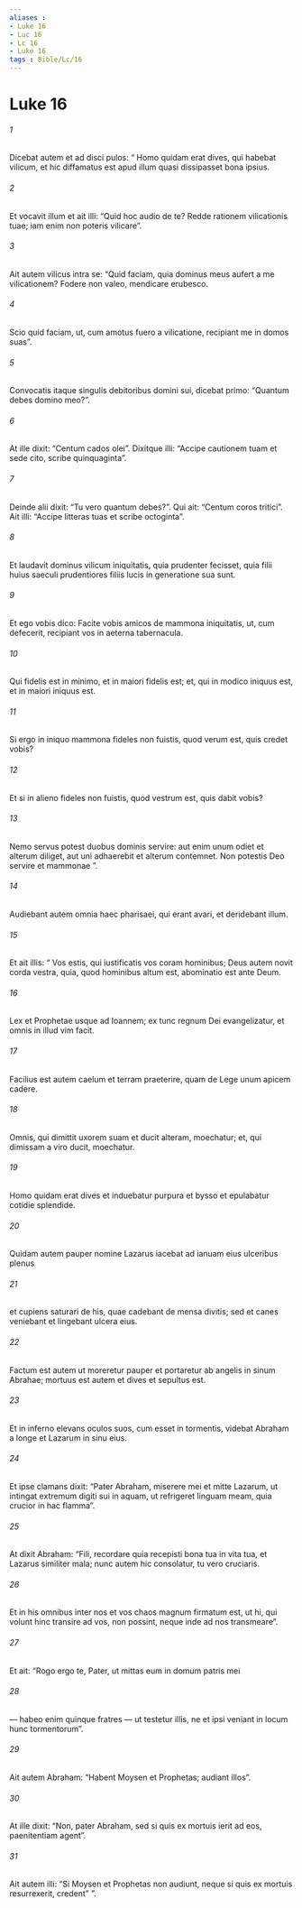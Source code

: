```yaml
---
aliases : 
- Luke 16
- Luc 16
- Lc 16
- Luke 16
tags : Bible/Lc/16
---
```


# Luke 16

###### 1
Dicebat autem et ad disci pulos: “ Homo quidam erat dives, qui habebat vilicum, et hic diffamatus est apud illum quasi dissipasset bona ipsius. 
###### 2
Et vocavit illum et ait illi: “Quid hoc audio de te? Redde rationem vilicationis tuae; iam enim non poteris vilicare”. 
###### 3
Ait autem vilicus intra se: “Quid faciam, quia dominus meus aufert a me vilicationem? Fodere non valeo, mendicare erubesco. 
###### 4
Scio quid faciam, ut, cum amotus fuero a vilicatione, recipiant me in domos suas”. 
###### 5
Convocatis itaque singulis debitoribus domini sui, dicebat primo: “Quantum debes domino meo?”. 
###### 6
At ille dixit: “Centum cados olei”. Dixitque illi: “Accipe cautionem tuam et sede cito, scribe quinquaginta”. 
###### 7
Deinde alii dixit: “Tu vero quantum debes?”. Qui ait: “Centum coros tritici”. Ait illi: “Accipe litteras tuas et scribe octoginta”. 
###### 8
Et laudavit dominus vilicum iniquitatis, quia prudenter fecisset, quia filii huius saeculi prudentiores filiis lucis in generatione sua sunt.
###### 9
Et ego vobis dico: Facite vobis amicos de mammona iniquitatis, ut, cum defecerit, recipiant vos in aeterna tabernacula.
###### 10
Qui fidelis est in minimo, et in maiori fidelis est; et, qui in modico iniquus est, et in maiori iniquus est.
###### 11
Si ergo in iniquo mammona fideles non fuistis, quod verum est, quis credet vobis? 
###### 12
Et si in alieno fideles non fuistis, quod vestrum est, quis dabit vobis?
###### 13
Nemo servus potest duobus dominis servire: aut enim unum odiet et alterum diliget, aut uni adhaerebit et alterum contemnet. Non potestis Deo servire et mammonae ”.
###### 14
Audiebant autem omnia haec pharisaei, qui erant avari, et deridebant illum. 
###### 15
Et ait illis: “ Vos estis, qui iustificatis vos coram hominibus; Deus autem novit corda vestra, quia, quod hominibus altum est, abominatio est ante Deum.
###### 16
Lex et Prophetae usque ad Ioannem; ex tunc regnum Dei evangelizatur, et omnis in illud vim facit.
###### 17
Facilius est autem caelum et terram praeterire, quam de Lege unum apicem cadere.
###### 18
Omnis, qui dimittit uxorem suam et ducit alteram, moechatur; et, qui dimissam a viro ducit, moechatur.
###### 19
Homo quidam erat dives et induebatur purpura et bysso et epulabatur cotidie splendide. 
###### 20
Quidam autem pauper nomine Lazarus iacebat ad ianuam eius ulceribus plenus 
###### 21
et cupiens saturari de his, quae cadebant de mensa divitis; sed et canes veniebant et lingebant ulcera eius. 
###### 22
Factum est autem ut moreretur pauper et portaretur ab angelis in sinum Abrahae; mortuus est autem et dives et sepultus est. 
###### 23
Et in inferno elevans oculos suos, cum esset in tormentis, videbat Abraham a longe et Lazarum in sinu eius. 
###### 24
Et ipse clamans dixit: “Pater Abraham, miserere mei et mitte Lazarum, ut intingat extremum digiti sui in aquam, ut refrigeret linguam meam, quia crucior in hac flamma”. 
###### 25
At dixit Abraham: “Fili, recordare quia recepisti bona tua in vita tua, et Lazarus similiter mala; nunc autem hic consolatur, tu vero cruciaris. 
###### 26
Et in his omnibus inter nos et vos chaos magnum firmatum est, ut hi, qui volunt hinc transire ad vos, non possint, neque inde ad nos transmeare”. 
###### 27
Et ait: “Rogo ergo te, Pater, ut mittas eum in domum patris mei 
###### 28
— habeo enim quinque fratres — ut testetur illis, ne et ipsi veniant in locum hunc tormentorum”. 
###### 29
Ait autem Abraham: “Habent Moysen et Prophetas; audiant illos”. 
###### 30
At ille dixit: “Non, pater Abraham, sed si quis ex mortuis ierit ad eos, paenitentiam agent”. 
###### 31
Ait autem illi: “Si Moysen et Prophetas non audiunt, neque si quis ex mortuis resurrexerit, credent” ”.
